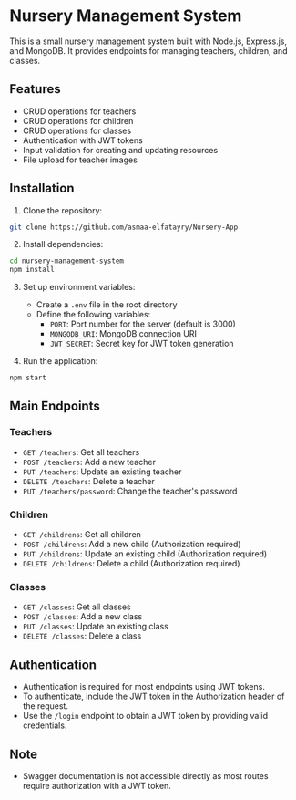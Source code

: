 
# Nursery Management System

This is a small nursery management system built with Node.js, Express.js, and MongoDB. It provides endpoints for managing teachers, children, and classes.

## Features

- CRUD operations for teachers
- CRUD operations for children
- CRUD operations for classes
- Authentication with JWT tokens
- Input validation for creating and updating resources
- File upload for teacher images

## Installation

1. Clone the repository:

```bash
git clone https://github.com/asmaa-elfatayry/Nursery-App
```

2. Install dependencies:

```bash
cd nursery-management-system
npm install
```

3. Set up environment variables:
   - Create a `.env` file in the root directory
   - Define the following variables:
     - `PORT`: Port number for the server (default is 3000)
     - `MONGODB_URI`: MongoDB connection URI
     - `JWT_SECRET`: Secret key for JWT token generation

4. Run the application:

```bash
npm start
```

## Main Endpoints

### Teachers

- `GET /teachers`: Get all teachers
- `POST /teachers`: Add a new teacher 
- `PUT /teachers`: Update an existing teacher 
- `DELETE /teachers`: Delete a teacher 
- `PUT /teachers/password`: Change the teacher's password 

### Children

- `GET /childrens`: Get all children
- `POST /childrens`: Add a new child (Authorization required)
- `PUT /childrens`: Update an existing child (Authorization required)
- `DELETE /childrens`: Delete a child (Authorization required)

### Classes

- `GET /classes`: Get all classes
- `POST /classes`: Add a new class 
- `PUT /classes`: Update an existing class 
- `DELETE /classes`: Delete a class 

## Authentication

- Authentication is required for most endpoints using JWT tokens.
- To authenticate, include the JWT token in the Authorization header of the request.
- Use the `/login` endpoint to obtain a JWT token by providing valid credentials.

## Note

- Swagger documentation is not accessible directly as most routes require authorization with a JWT token.



